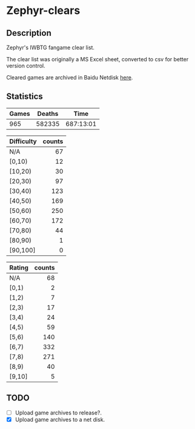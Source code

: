 # Zephyr-clears

## Description

Zephyr's IWBTG fangame clear list.

The clear list was originally a MS Excel sheet, converted to csv for better version control.

Cleared games are archived in Baidu Netdisk [here](https://pan.baidu.com/s/1NnC4ruSC20DKJzFJY-RZxw?pwd=hsrp).

## Statistics

| Games | Deaths | Time      |
| ----- | ------ | --------- |
| 965   | 582335 | 687:13:01 |

| Difficulty | counts |
|:-----------|-------:|
| N/A        |     67 |
| [0,10)     |     12 |
| [10,20)    |     30 |
| [20,30)    |     97 |
| [30,40)    |    123 |
| [40,50)    |    169 |
| [50,60)    |    250 |
| [60,70)    |    172 |
| [70,80)    |     44 |
| [80,90)    |      1 |
| [90,100]   |      0 |

| Rating | counts |
|:-------|-------:|
| N/A    |     68 |
| [0,1)  |      2 |
| [1,2)  |      7 |
| [2,3)  |     17 |
| [3,4)  |     24 |
| [4,5)  |     59 |
| [5,6)  |    140 |
| [6,7)  |    332 |
| [7,8)  |    271 |
| [8,9)  |     40 |
| [9,10] |      5 |

## TODO

- [ ] Upload game archives to release?.
- [x] Upload game archives to a net disk.
